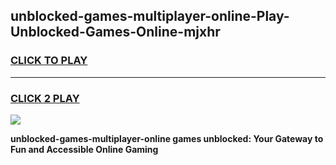 
## unblocked-games-multiplayer-online-Play-Unblocked-Games-Online-mjxhr
<h3>
<a href="https://premium76.site?title=unblocked-games-multiplayer-online&ref=24A">CLICK TO PLAY</a></h3>
<hr>

<h3>
<a href="https://premium76.site?title=unblocked-games-multiplayer-online&ref=24A">CLICK 2 PLAY</a>
  
</h3>

<a href="https://premium76.site?title=unblocked-games-multiplayer-online&ref=24A"><img src="https://clearcache.store/games.png"></a>


**unblocked-games-multiplayer-online games unblocked: Your Gateway to Fun and Accessible Online Gaming**
